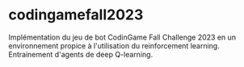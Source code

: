 # codingamefall2023
Implémentation du jeu de bot CodinGame Fall Challenge 2023 en un environnement propice à l'utilisation du reinforcement learning. Entrainement d'agents de deep Q-learning. 
